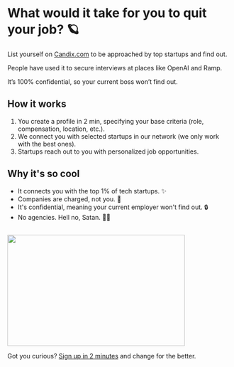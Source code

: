# What would it take for you to quit your job? 🪐

List yourself on [Candix.com](https://candix.com/?utm_medium=social&utm_source=GitHub) to be approached by top startups and find out. 

People have used it to secure interviews at places like OpenAI and Ramp. 

It’s 100% confidential, so your current boss won’t find out.

## How it works
1. You create a profile in 2 min, specifying your base criteria (role, compensation, location, etc.).
2. We connect you with selected startups in our network (we only work with the best ones).
3. Startups reach out to you with personalized job opportunities.

## Why it's so cool
- It connects you with the top 1% of tech startups. ✨
- Companies are charged, not you. 🎁
- It's confidential, meaning your current employer won't find out. 🔒
- No agencies. Hell no, Satan. 🙅‍♂️

<br>
<a href="https://candix.com/?utm_medium=social&utm_source=GitHub">
  <img style="display:block" height="250" src="https://i.ibb.co/vPyb987/candix-com.png" width="400">
</a>

Got you curious? [Sign up in 2 minutes](https://candix.com/?utm_medium=social&utm_source=GitHub) and change for the better.
